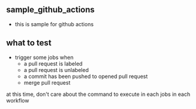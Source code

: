 
## sample_github_actions
- this is sample for github actions

## what to test
- trigger some jobs when
  - a pull request is labeled
  - a pull request is unlabeled
  - a commit has been pushed to opened pull request
  - merge pull request

at this time, don't care about the command to execute in each jobs in each workflow

